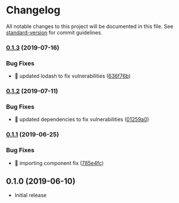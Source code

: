 # Changelog

All notable changes to this project will be documented in this file. See [standard-version](https://github.com/conventional-changelog/standard-version) for commit guidelines.

### [0.1.3](https://github.com/shadxx7/react-awesome-selector/compare/v0.1.2...v0.1.3) (2019-07-16)

### Bug Fixes

- 🐛 updated lodash to fix vulnerabilities ([636f76b](https://github.com/shadxx7/react-awesome-selector/commit/636f76b))

### [0.1.2](https://github.com/shadxx7/react-awesome-selector/compare/v0.1.1...v0.1.2) (2019-07-11)

### Bug Fixes

- 🐛 updated dependencies to fix vulnerabilities ([01259a0](https://github.com/shadxx7/react-awesome-selector/commit/01259a0))

### [0.1.1](https://github.com/shadxx7/react-awesome-selector/compare/v0.1.0...v0.1.1) (2019-06-25)

### Bug Fixes

- 🐛 importing component fix ([785e4fc](https://github.com/shadxx7/react-awesome-selector/commit/785e4fc))

## 0.1.0 (2019-06-10)

- Initial release
